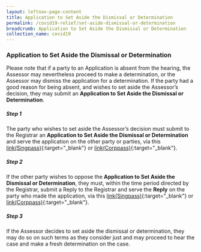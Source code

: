 ```yaml
---
layout: leftnav-page-content
title: Application to Set Aside the Dismissal or Determination
permalink: /covid19-relief/set-aside-dismissal-or-determination
breadcrumb: Application to Set Aside the Dismissal or Determination
collection_name: covid19
---
```

### Application to Set Aside the Dismissal or Determination ###

Please note that if a party to an Application is absent from the hearing, the Assessor may nevertheless proceed to make a determination, or the Assessor may dismiss the application for a determination. If the party had a good reason for being absent, and wishes to set aside the Assessor’s decision, they may submit an <b>Application to Set Aside the Dismissal or Determination</b>.

##### Step 1 #####
The party who wishes to set aside the Assessor’s decision must submit to the Registrar an <b>Application to Set Aside the Dismissal or Determination</b> and serve the application on the other party or parties, via this [link(Singpass)](https://go.gov.sg/set-aside-determination-singpass){:target="_blank"} or [link(Corppass)](https://go.gov.sg/set-aside-determination-corppass){:target="_blank"}.

##### Step 2 #####
If the other party wishes to oppose the <b>Application to Set Aside the Dismissal or Determination</b>, they must, within the time period directed by the Registrar, submit a Reply to the Registrar and serve the <b>Reply</b> on the party who made the application, via this [link(Singpass)](https://go.gov.sg/reply-to-set-aside-determination-singpass){:target="_blank"} or [link(Corppass)](https://go.gov.sg/reply-to-set-aside-determination-corppass){:target="_blank"}.

##### Step 3 #####
If the Assessor decides to set aside the dismissal or determination, they may do so on such terms as they consider just and may proceed to hear the case and make a fresh determination on the case.
